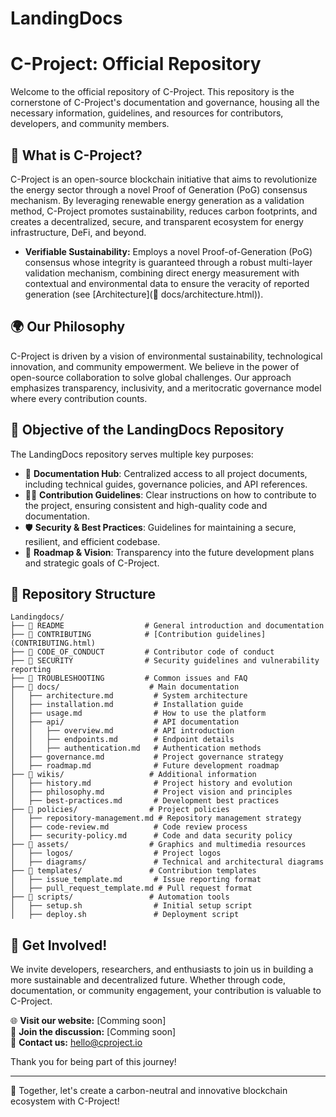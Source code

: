 # LandingDocs

# C-Project: Official Repository

Welcome to the official repository of C-Project. This repository is the cornerstone of C-Project's documentation and governance, housing all the necessary information, guidelines, and resources for contributors, developers, and community members.

## 🧬 What is C-Project?
C-Project is an open-source blockchain initiative that aims to revolutionize the energy sector through a novel Proof of Generation (PoG) consensus mechanism. By leveraging renewable energy generation as a validation method, C-Project promotes sustainability, reduces carbon footprints, and creates a decentralized, secure, and transparent ecosystem for energy infrastructure, DeFi, and beyond.

* **Verifiable Sustainability:** Employs a novel Proof-of-Generation (PoG) consensus whose integrity is guaranteed through a robust multi-layer validation mechanism, combining direct energy measurement with contextual and environmental data to ensure the veracity of reported generation (see [Architecture](📁 docs/architecture.html)).

## 🌍 Our Philosophy
C-Project is driven by a vision of environmental sustainability, technological innovation, and community empowerment. We believe in the power of open-source collaboration to solve global challenges. Our approach emphasizes transparency, inclusivity, and a meritocratic governance model where every contribution counts.

## 🎯 Objective of the LandingDocs Repository
The LandingDocs repository serves multiple key purposes:
- 📑 **Documentation Hub**: Centralized access to all project documents, including technical guides, governance policies, and API references.
- 👨‍💻 **Contribution Guidelines**: Clear instructions on how to contribute to the project, ensuring consistent and high-quality code and documentation.
- 🛡️ **Security & Best Practices**: Guidelines for maintaining a secure, resilient, and efficient codebase.
- 🚀 **Roadmap & Vision**: Transparency into the future development plans and strategic goals of C-Project.

## 📂 Repository Structure
```
Landingdocs/
├── 📜 README                  # General introduction and documentation
├── 📜 CONTRIBUTING            # [Contribution guidelines](CONTRIBUTING.html)
├── 📜 CODE_OF_CONDUCT         # Contributor code of conduct
├── 📜 SECURITY                # Security guidelines and vulnerability reporting
├── 📜 TROUBLESHOOTING         # Common issues and FAQ
├── 📁 docs/                    # Main documentation
│   ├── architecture.md         # System architecture
│   ├── installation.md         # Installation guide
│   ├── usage.md                # How to use the platform
│   ├── api/                    # API documentation
│   │   ├── overview.md         # API introduction
│   │   ├── endpoints.md        # Endpoint details
│   │   ├── authentication.md   # Authentication methods
│   ├── governance.md           # Project governance strategy
│   ├── roadmap.md              # Future development roadmap
├── 📁 wikis/                   # Additional information
│   ├── history.md              # Project history and evolution
│   ├── philosophy.md           # Project vision and principles
│   ├── best-practices.md       # Development best practices
├── 📁 policies/                # Project policies
│   ├── repository-management.md # Repository management strategy
│   ├── code-review.md          # Code review process
│   ├── security-policy.md      # Code and data security policy
├── 📁 assets/                  # Graphics and multimedia resources
│   ├── logos/                  # Project logos
│   ├── diagrams/               # Technical and architectural diagrams
├── 📁 templates/               # Contribution templates
│   ├── issue_template.md       # Issue reporting format
│   ├── pull_request_template.md # Pull request format
├── 📁 scripts/                 # Automation tools
│   ├── setup.sh                # Initial setup script
│   ├── deploy.sh               # Deployment script
```

## 🤝 Get Involved!
We invite developers, researchers, and enthusiasts to join us in building a more sustainable and decentralized future. Whether through code, documentation, or community engagement, your contribution is valuable to C-Project.

🌐 **Visit our website:** [Comming soon]  
💬 **Join the discussion:** [Comming soon]  
📧 **Contact us:** hello@cproject.io

Thank you for being part of this journey!

---
🚀 Together, let's create a carbon-neutral and innovative blockchain ecosystem with C-Project!



